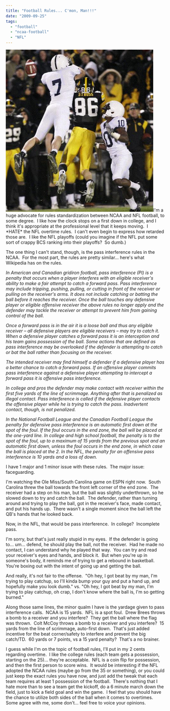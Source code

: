 ```yaml
---
title: "Football Rules... C'mon, Man!!!"
date: "2009-09-25"
tags:
  - "football"
  - "ncaa-football"
  - "NFL"
---
```


![](images/psupi.jpg)I'm a huge advocate for rules standardization between NCAA and NFL football, to some degree.  I like how the clock stops on a first down in college, and I think it's appropriate at the professional level that it keeps moving.  I \*HATE\* the NFL overtime rules.  I can't even begin to express how retarded those are.  I like the NFL playoffs (could you imagine if the NFL put some sort of crappy BCS ranking into their playoffs?  So dumb.)

The one thing I can't stand, though, is the pass interference rules in the NCAA.  For the most part, the rules are pretty similar... here's what Wikipedia has on the rules.

_In American and Canadian gridiron football, pass interference (PI) is a penalty that occurs when a player interferes with an eligible receiver's ability to make a fair attempt to catch a forward pass. Pass interference may include tripping, pushing, pulling, or cutting in front of the receiver or pulling on the receiver's arms. It does not include catching or batting the ball before it reaches the receiver. Once the ball touches any defensive player or eligible offensive receiver the above rules no longer apply and the defender may tackle the receiver or attempt to prevent him from gaining control of the ball._

_Once a forward pass is in the air it is a loose ball and thus any eligible receiver – all defensive players are eligible receivers – may try to catch it. When a defensive player catches a forward pass it is an interception and his team gains possession of the ball. Some actions that are defined as pass interference may be overlooked if the defender is attempting to catch or bat the ball rather than focusing on the receiver._

_The intended receiver may find himself a defender if a defensive player has a better chance to catch a forward pass. If an offensive player commits pass interference against a defensive player attempting to intercept a forward pass it is offensive pass interference._

_In college and pros the defender may make contact with receiver within the first five yards of the line of scrimmage. Anything after that is penalized as illegal contact. Pass interference is called if the defensive player contacts the offensive player while he is trying to catch the pass. Inadvertent contact, though, is not penalized._

_In the National Football League and the Canadian Football League the penalty for defensive pass interference is an automatic first down at the spot of the foul. If the foul occurs in the end zone, the ball will be placed at the one-yard line. In college and high school football, the penalty is to the spot of the foul, up to a maximum of 15 yards from the previous spot and an automatic first down, unless the foul occurs in the end zone, in which case the ball is placed at the 2. In the NFL, the penalty for an offensive pass interference is 10 yards and a loss of down._

I have 1 major and 1 minor issue with these rules.  The major issue: faceguarding.

I'm watching the Ole Miss/South Carolina game on ESPN right now.  South Carolina threw the ball towards the front left corner of the end zone.  The receiver had a step on his man, but the ball was slightly underthrown, so he slowed down to try and catch the ball.  The defender, rather than turning around and trying to play the ball, got in the receiver's face, made contact, and put his hands up.  There wasn't a single moment since the ball left the QB's hands that he looked back.

Now, in the NFL, that would be pass interference.  In college?  Incomplete pass.

I'm sorry, but that's just really stupid in my eyes.  If the defender is going to... um... defend, he should play the ball, not the receiver.  Had he made no contact, I can understand why he played that way.  You can try and read your receiver's eyes and hands, and block it.  But when you're up in someone's body, it reminds me of trying to get a rebound in basketball.  You're boxing out with the intent of going up and getting the ball.

And really, it's not fair to the offense.  "Oh hey, I got beat by my man, I'm trying to play catchup, so I'll kinda bump your guy and put a hand up, and hopefully make you look dumb." vs. "Oh hey, I got beat by my man, I'm trying to play catchup, oh crap, I don't know where the ball is, I'm so getting burned."

Along those same lines, the minor qualm I have is the yardage given to pass interference calls.  NCAA is 15 yards.  NFL is a spot foul.  Drew Brees throws a bomb to a receiver and you interfere?  They get the ball where the flag was thrown.  Colt McCoy throws a bomb to a receiver and you interfere?  15 yards from the line of scrimmage, auto-first down.  That's just added incentive for the beat corner/safety to interfere and prevent the big catch/TD.  60 yards or 7 points, vs a 15 yard penalty?  That's a no brainer.

I guess while I'm on the topic of football rules, I'll put in my 2 cents regarding overtime.  I like the college rules (each team gets a possession, starting on the 25)... they're acceptable.  NFL is a coin flip for possession, and then the first person to score wins.  It would be interesting if the NFL adopted the NCAA rules (maybe go from the 35 or something), or you could just keep the exact rules you have now, and just add the tweak that each team requires at least 1 possession of the football.  There's nothing that I hate more than to see a team get the kickoff, do a 6 minute march down the field, just to kick a field goal and win the game.  I feel that you should have the chance to utilize both sides of the ball when it comes to overtimes.  Some agree with me, some don't... feel free to voice your opinions.
